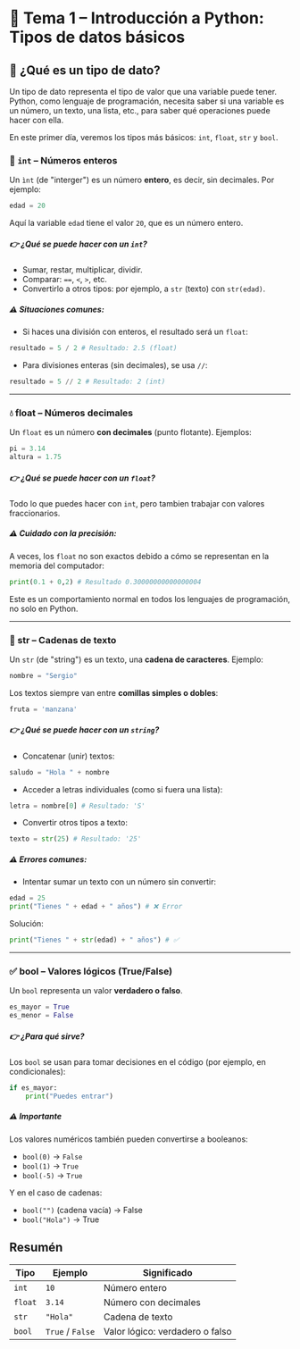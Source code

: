# 📘 Tema 1 – Introducción a Python: Tipos de datos básicos

## 🧠 ¿Qué es un tipo de dato?

Un tipo de dato representa el tipo de valor que una variable puede tener. Python, como lenguaje de programación, necesita saber si una variable es un número, un texto, una lista, etc., para saber qué operaciones puede hacer con ella.

En este primer día, veremos los tipos más básicos: `int`, `float`, `str` y `bool`.

### 🔢 `int` – Números enteros

Un `ìnt` (de "interger") es un número **entero**, es decir, sin decimales. Por ejemplo:

```python
edad = 20
```

Aquí la variable `edad` tiene el valor `20`, que es un número entero.

##### 👉 ¿Qué se puede hacer con un `int`?
- Sumar, restar, multiplicar, dividir.
- Comparar: `==`, `<`, `>`, etc.
- Convertirlo a otros tipos: por ejemplo, a `str` (texto) con `str(edad)`.

##### ⚠️ Situaciones comunes:
- Si haces una división con enteros, el resultado será un `float`:

```python
resultado = 5 / 2 # Resultado: 2.5 (float)
```

- Para divisiones enteras (sin decimales), se usa `//`:

```python
resultado = 5 // 2 # Resultado: 2 (int)
```

---

### 💧 float – Números decimales

Un `float` es un número **con decimales** (punto flotante). Ejemplos:

```python
pi = 3.14
altura = 1.75
```

##### 👉 ¿Qué se puede hacer con un `float`?

Todo lo que puedes hacer con `int`, pero tambien trabajar con valores fraccionarios.

##### ⚠️ Cuidado con la precisión:

A veces, los `float` no son exactos debido a cómo se representan en la memoria del computador:

```python
print(0.1 + 0,2) # Resultado 0.30000000000000004
```

Este es un comportamiento normal en todos los lenguajes de programación, no solo en Python.

---

### 📝 str – Cadenas de texto

Un `str` (de "string") es un texto, una **cadena de caracteres**. Ejemplo:

```python
nombre = "Sergio"
```

Los textos siempre van entre **comillas simples o dobles**:

```python
fruta = 'manzana'
```

##### 👉 ¿Qué se puede hacer con un `string`?

- Concatenar (unir) textos:

```python
saludo = "Hola " + nombre
```

- Acceder a letras individuales (como si fuera una lista):

```python
letra = nombre[0] # Resultado: 'S'
```

- Convertir otros tipos a texto:

```python
texto = str(25) # Resultado: '25'
```

##### ⚠️ Errores comunes:
- Intentar sumar un texto con un número sin convertir:

```python
edad = 25
print("Tienes " + edad + " años") # ❌ Error
```

Solución:

```python
print("Tienes " + str(edad) + " años") # ✅
```

---

### ✅ bool – Valores lógicos (True/False)

Un `bool` representa un valor **verdadero o falso**.

```python
es_mayor = True
es_menor = False
```

##### 👉 ¿Para qué sirve?

Los `bool` se usan para tomar decisiones en el código (por ejemplo, en condicionales):

```python
if es_mayor:
    print("Puedes entrar")
```

##### ⚠️ Importante

Los valores numéricos también pueden convertirse a booleanos:

- `bool(0)` → `False`
- `bool(1)` → `True`
- `bool(-5)` → `True`

Y en el caso de cadenas:

- `bool("")` (cadena vacía) → False
- `bool("Hola")` → True

## Resumén

| Tipo    | Ejemplo          | Significado                     |
| ------- | ---------------- | ------------------------------- |
| `int`   | `10`             | Número entero                   |
| `float` | `3.14`           | Número con decimales            |
| `str`   | `"Hola"`         | Cadena de texto                 |
| `bool`  | `True` / `False` | Valor lógico: verdadero o falso |